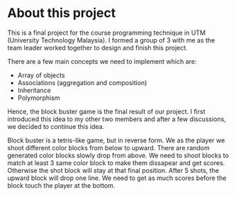 # About this project
This is a final project for the course programming technique in UTM (University Technology Malaysia). I formed a group of 3 with me as the team leader worked together to design and finish this project.

There are a few main concepts we need to implement which are:
- Array of objects
- Associations (aggregation and composition)
- Inheritance
- Polymorphism

Hence, the block buster game is the final result of our project. I first introduced this idea to my other two members and after a few discussions, we decided to continue this idea.

Block buster is a tetris-like game, but in reverse form. We as the player we shoot different color blocks from below to upward. There are random generated color blocks slowly drop from above. We need to shoot blocks to match at least 3 same color block to make them dissapear and get scores. Otherwise the shot block will stay at that final position. After 5 shots, the upward block will drop one line. We need to get as much scores before the block touch the player at the bottom.
